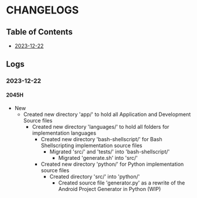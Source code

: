 # CHANGELOGS

## Table of Contents
+ [2023-12-22](#2023-12-22)

## Logs
### 2023-12-22
#### 2045H
- New
    - Created new directory 'app/' to hold all Application and Development Source files
        - Created new directory 'languages/' to hold all folders for implementation languages
            - Created new directory 'bash-shellscript/' for Bash Shellscripting implementation source files
                - Migrated 'src/' and 'tests/' into 'bash-shellscript/'
                    - Migrated 'generate.sh' into 'src/'
            - Created new directory 'python/' for Python implementation source files
                - Created directory 'src/' into 'python/'
                    - Created source file 'generator.py' as a rewrite of the Android Project Generator in Python (WIP)
